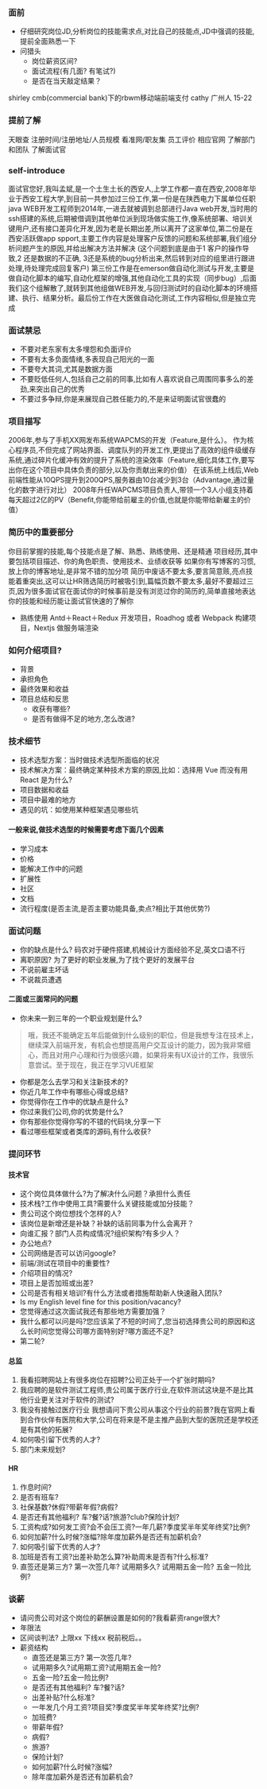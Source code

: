 ### 面前
- 仔细研究岗位JD,分析岗位的技能需求点,对比自己的技能点,JD中强调的技能,提前全面熟悉一下
- 问猎头
  - 岗位薪资区间?
  - 面试流程(有几面? 有笔试?)
  - 是否在当天敲定结果？

shirley
    cmb(commercial bank)下的rbwm移动端前端支付  cathy 广州人  15-22


### 提前了解
天眼查               注册时间/注册地址/人员规模
看准网/职友集   员工评价
相应官网
了解部门和团队
了解面试官

### self-introduce
面试官您好,我叫孟斌,是一个土生土长的西安人,上学工作都一直在西安,2008年毕业于西安工程大学,到目前一共参加过三份工作,第一份是在陕西电力下属单位任职java WEB开发工程师到2014年,一进去就被调到总部进行Java web开发,当时用的ssh搭建的系统,后期被借调到其他单位派到现场做实施工作,像系统部署、培训关键用户,还有接口差异化开发,因为老是长期出差,所以离开了这家单位,第二份是在西安活跃做app spport,主要工作内容是处理客户反馈的问题和系统部署,我们组分析问题产生的原因,并给出解决方法并解决 (这个问题到底是由于1 客户的操作导致,2 还是数据的不正确, 3还是系统的bug分析出来,然后转到对应的组里进行跟进处理,待处理完成回复客户) 第三份工作是在emerson做自动化测试与开发,主要是做自动化脚本的编写,自动化框架的增强,其他自动化工具的实现（同步bug）,后面我们这个组解散了,就转到其他组做WEB开发,与回归测试时的自动化脚本的环境搭建、执行、结果分析。最后份工作在大医做自动化测试,工作内容相似,但是独立完成

### 面试禁忌
- 不要对老东家有太多埋怨和负面评价
- 不要有太多负面情绪,多表现自己阳光的一面
- 不要夸大其词,尤其是数据方面
- 不要贬低任何人,包括自己之前的同事,比如有人喜欢说自己周围同事多么的差劲,来突出自己的优秀
- 不要过多争辩,你是来展现自己胜任能力的,不是来证明面试官很蠢的

### 项目描写
2006年,参与了手机XX网发布系统WAPCMS的开发（Feature,是什么）。
作为核心程序员,不但完成了网站界面、调度队列的开发工作,更提出了高效的组件级缓存系统,通过碎片化缓冲有效的提升了系统的渲染效率（Feature,细化具体工作,要写出你在这个项目中具体负责的部分,以及你贡献出来的价值）
在该系统上线后,Web前端性能从10QPS提升到200QPS,服务器由10台减少到3台（Advantage,通过量化的数字进行对比）
2008年升任WAPCMS项目负责人,带领一个3人小组支持着每天超过2亿的PV（Benefit,你能带给前雇主的价值,也就是你能带给新雇主的价值）

### 简历中的重要部分
你目前掌握的技能,每个技能点是了解、熟悉、熟练使用、还是精通
项目经历,其中要包括项目描述、你的角色职责、使用技术、业绩收获等
如果你有写博客的习惯,放上你的博客地址,是非常不错的加分项
简历中废话不要太多,要言简意赅,亮点技能着重突出,这可以让HR筛选简历时被吸引到,篇幅页数不要太多,最好不要超过三页,因为很多面试官在面试你的时候事前是没有浏览过你的简历的,简单直接地表达你的技能和经历能让面试官快速的了解你

- 熟练使用 Antd＋React＋Redux 开发项目，Roadhog 或者 Webpack 构建项目，Nextjs 做服务端渲染

### 如何介绍项目?
- 背景
- 承担角色
- 最终效果和收益
- 项目总结和反思
    - 收获有哪些?
    - 是否有做得不足的地方,怎么改进?

### 技术细节
- 技术选型方案：当时做技术选型所面临的状况
- 技术解决方案：最终确定某种技术方案的原因,比如：选择用 Vue 而没有用 React 是为什么?
- 项目数据和收益
- 项目中最难的地方
- 遇见的坑：如使用某种框架遇见哪些坑


#### 一般来说,做技术选型的时候需要考虑下面几个因素
- 学习成本
- 价格
- 能解决工作中的问题
- 扩展性
- 社区
- 文档
- 流行程度(是否主流,是否主要功能具备,卖点?相比于其他优势?)


### 面试问题
- 你的缺点是什么? 码农对于硬件搭建,机械设计方面经验不足,英文口语不行
- 离职原因? 为了更好的职业发展,为了找个更好的发展平台
- 不说前雇主坏话
- 不说裁员遭遇

#### 二面或三面常问的问题
- 你未来一到三年的一个职业规划是什么?
> 哦，我还不能确定五年后能做到什么级别的职位，但是我想专注在技术上，继续深入前端开发，有机会也想提高用户交互设计的能力，因为我非常细心，而且对用户心理和行为很感兴趣，如果将来有UX设计的工作，我很乐意尝试。至于现在，我正在学习VUE框架
- 你都是怎么去学习和关注新技术的?
- 你近几年工作中有哪些心得或总结?
- 你觉得你在工作中的优缺点是什么?
- 你过来我们公司,你的优势是什么?
- 你有那些你觉得你写的不错的代码块,分享一下
- 看过哪些框架或者类库的源码,有什么收获?


### 提问环节
#### 技术官
- 这个岗位具体做什么?为了解决什么问题？承担什么责任
- 技术栈?工作中使用工具?需要什么关键技能或加分技能？
- 贵公司这个岗位想找个怎样的人?
- 该岗位是新增还是补缺？补缺的话前同事为什么会离开？
- 向谁汇报？部门人员构成情况?组织架构?有多少人？
- 办公地点?
- 公司网络是否可以访问google?
- 前端/测试在项目中的重要性?
- 介绍项目的情况?
- 项目上是否加班或出差?
- 公司是否有相关培训?有什么方法或者措施帮助新人快速融入团队?
- Is my English level fine for this position/vacancy?
- 您觉得通过这次面试我还有那些地方需要加强？
- 我什么都可以问是吗?您应该呆了不短的时间了,您当初选择贵公司的原因和这么长时间您觉得公司哪方面特别好?哪方面还不足?
- 第二轮?

#### 总监
1. 我看招聘网站上有很多岗位在招聘?公司正处于一个扩张时期吗?
2. 我应聘的是软件测试工程师,贵公司属于医疗行业,在软件测试这块是不是比其他行业更关注对于软件的测试?
3. 我没有接触过医疗行业 我想请问下贵公司从事这个行业的前景?我在官网上看到合作伙伴有医院和大学,公司在将来是不是主推产品到大型的医院还是学校还是有其他的拓展?
4. 如何吸引留下优秀的人才?
5. 部门未来规划?

#### HR
1. 作息时间?
2. 是否有班车?
3. 社保基数?休假?带薪年假?病假?
4. 是否还有其他福利? 车?餐?话?旅游?club?保险计划?
5. 工资构成?如何发工资?会不会压工资?一年几薪?季度奖半年奖年终奖?比例?
6. 如何加薪?什么时候?涨幅?除年度加薪外是否还有加薪机会?
7. 如何吸引留下优秀的人才?
8. 加班是否有工资?出差补助怎么算?补助周末是否有?什么标准?
9. 直签还是第三方? 第一次签几年? 试用期多久? 试用期五金一险? 五金一险比例?


### 谈薪
- 请问贵公司对这个岗位的薪酬设置是如何的?我看薪资range很大?
- 年限法
- 区间谈判法?  上限xx  下线xx  税前税后。。
- 薪资结构
  - 直签还是第三方? 第一次签几年?
  - 试用期多久?试用期工资?试用期五金一险?
  - 五金一险?五金一险比例?
  - 是否还有其他福利? 车?餐?话?
  - 出差补贴?什么标准?
  - 一年发几个月工资?项目奖?季度奖半年奖年终奖?比例?
  - 加班费?
  - 带薪年假?
  - 病假?
  - 旅游?
  - 保险计划?
  - 如何加薪?什么时候?涨幅?
  - 除年度加薪外是否还有加薪机会?

